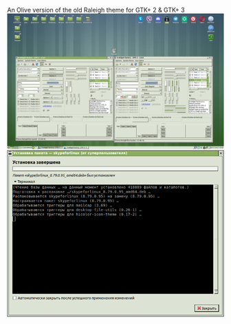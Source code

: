 An Olive version of the old Raleigh theme for GTK+ 2 &amp; GTK+ 3
![2022-07-14_23-14-04](https://github.com/Aalexeey/gtk-theme-raleigholive/blob/main/2022-07-14_23-14-04.png)
![2023-01-09_22-09-51](https://github.com/Aalexeey/gtk-theme-raleigholive/blob/main/2023-01-09_22-09-51.png)

